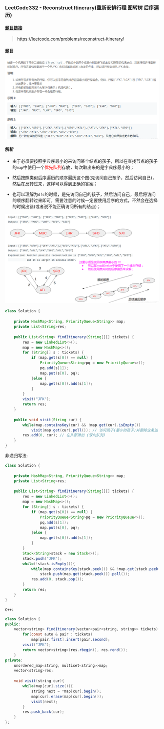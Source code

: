
### LeetCode332 - Reconstruct Itinerary(重新安排行程 图转树  后序遍历)
#### [题目链接](https://leetcode.com/problems/reconstruct-itinerary/)

> https://leetcode.com/problems/reconstruct-itinerary/

#### 题目
![在这里插入图片描述](images/332_t.png)

#### 解析


* 由于必须要按照字典序最小的来访问某个结点的孩子，所以在查找节点的孩子的`map`中使用一个<font color=  red>优先队列</font>存放，每次取出来的是字典序最小的；
* 然后按照类似后序遍历的顺序遍历这个图(先访问自己孩子，然后访问自己)，然后在反转过来，这样可以得到正确的答案；

* 也可以理解为`dfs`的时候，是先访问自己的孩子，然后访问自己，最后将访问的顺序翻转过来即可，需要注意的时候一定要使用后序的方式，不然会在选择的时候出错(或者说不能正确访问所有的结点)；

![在这里插入图片描述](images/332_s.png)
```java
class Solution {
    
    private HashMap<String, PriorityQueue<String>> map;
    private List<String>res;
    
    public List<String> findItinerary(String[][] tickets) {
        res = new LinkedList<>();
        map = new HashMap<>();
        for (String[] s : tickets) {
            if (map.get(s[0]) == null) {
                PriorityQueue<String>pq = new PriorityQueue<>();
                pq.add(s[1]);
                map.put(s[0], pq);
            }else {
                map.get(s[0]).add(s[1]);
            }
        }
        visit("JFK");
        return res;
    }

    public void visit(String cur) {
        while(map.containsKey(cur) && !map.get(cur).isEmpty())
            visit(map.get(cur).poll()); // 访问孩子(最小的孩子)并删除这条边
        res.add(0, cur); // 在头部添加 (双向队列)
    }
}
```
非递归写法: 
```java
class Solution {
    
    private HashMap<String, PriorityQueue<String>> map;
    private List<String>res;
    
    public List<String> findItinerary(String[][] tickets) {
        res = new LinkedList<>();
        map = new HashMap<>();
        for (String[] s : tickets) {
            if (map.get(s[0]) == null) {
                PriorityQueue<String>pq = new PriorityQueue<>();
                pq.add(s[1]);
                map.put(s[0], pq);
            }else {
                map.get(s[0]).add(s[1]);
            }
        }
        Stack<String>stack = new Stack<>();
        stack.push("JFK");
        while(!stack.isEmpty()){
            while(map.containsKey(stack.peek()) && !map.get(stack.peek()).isEmpty())
                stack.push(map.get(stack.peek()).poll());
            res.add(0, stack.pop());
        }
        return res;
    }
}
```

`C++`:

```java
class Solution {
public:
    vector<string> findItinerary(vector<pair<string, string>> tickets) {
        for(const auto & pair : tickets)
            map[pair.first].insert(pair.second);
        visit("JFK");
        return vector<string>(res.rbegin(), res.rend());
    }
private:
    unordered_map<string, multiset<string>>map;
    vector<string>res;
    
    void visit(string cur){
        while(map[cur].size()){
            string next = *map[cur].begin();
            map[cur].erase(map[cur].begin());
            visit(next);
        }
        res.push_back(cur);
    }
};
```

